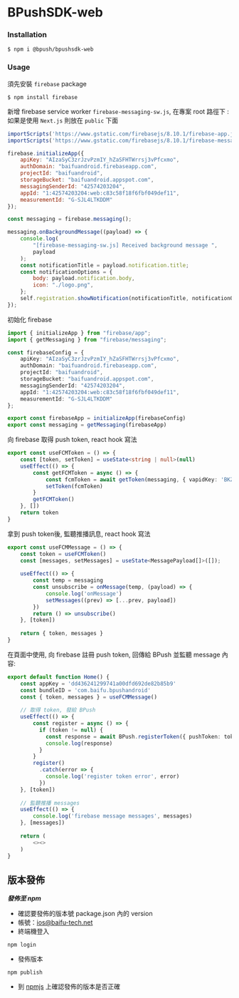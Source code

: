 # BPushSDK-web

### Installation

```
$ npm i @bpush/bpushsdk-web
```

### Usage

須先安裝 `firebase` package

```
$ npm install firebase
```

新增 firebase service worker `firebase-messaging-sw.js`, 在專案 root 路徑下 : 
如果是使用 `Next.js` 則放在 `public` 下面

```js
importScripts('https://www.gstatic.com/firebasejs/8.10.1/firebase-app.js');
importScripts('https://www.gstatic.com/firebasejs/8.10.1/firebase-messaging.js');

firebase.initializeApp({
    apiKey: "AIzaSyC3zrJzvPzmIY_hZaSFHTWrrsj3vPfcxmo",
    authDomain: "baifuandroid.firebaseapp.com",
    projectId: "baifuandroid",
    storageBucket: "baifuandroid.appspot.com",
    messagingSenderId: "42574203204",
    appId: "1:42574203204:web:c83c58f18f6fbf049def11",
    measurementId: "G-SJL4LTKDDM"
});

const messaging = firebase.messaging();

messaging.onBackgroundMessage((payload) => {
    console.log(
        "[firebase-messaging-sw.js] Received background message ",
        payload
    );
    const notificationTitle = payload.notification.title;
    const notificationOptions = {
        body: payload.notification.body,
        icon: "./logo.png",
    };
    self.registration.showNotification(notificationTitle, notificationOptions);
});
```

初始化 firebase 

```ts
import { initializeApp } from "firebase/app";
import { getMessaging } from "firebase/messaging";

const firebaseConfig = {
    apiKey: "AIzaSyC3zrJzvPzmIY_hZaSFHTWrrsj3vPfcxmo",
    authDomain: "baifuandroid.firebaseapp.com",
    projectId: "baifuandroid",
    storageBucket: "baifuandroid.appspot.com",
    messagingSenderId: "42574203204",
    appId: "1:42574203204:web:c83c58f18f6fbf049def11",
    measurementId: "G-SJL4LTKDDM"
};

export const firebaseApp = initializeApp(firebaseConfig)
export const messaging = getMessaging(firebaseApp)
```

向 firebase 取得 push token, react hook 寫法

```ts
export const useFCMToken = () => {
    const [token, setToken] = useState<string | null>(null)
    useEffect(() => {
        const getFCMToken = async () => {
            const fcmToken = await getToken(messaging, { vapidKey: 'BKZiL_55dmtRidH4nn1CoJy2VczKm4XWROouVLuv2nZy1xpVWo1DHhUSYHpSY0vtnSpZ8YK10h3_qdETCRcn5J8' })
            setToken(fcmToken)
        }
        getFCMToken()
    }, [])
    return token
}
```

拿到 push token後, 監聽推播訊息, react hook 寫法

```ts
export const useFCMMessage = () => {
    const token = useFCMToken()
    const [messages, setMessages] = useState<MessagePayload[]>([]);
    
    useEffect(() => {
        const temp = messaging
        const unsubscribe = onMessage(temp, (payload) => {
            console.log('onMessage')
            setMessages((prev) => [...prev, payload])
        })
        return () => unsubscribe()
    }, [token])
    
    return { token, messages }
}
```

在頁面中使用, 向 firebase 註冊 push token, 回傳給 BPush 並監聽 message 內容:

```ts
export default function Home() {
    const appKey = 'dd436241299741a00dfd692de82b85b9'
    const bundleID = 'com.baifu.bpushandroid'
    const { token, messages } = useFCMMessage()
    
    // 取得 token, 發給 BPush 
    useEffect(() => {
        const register = async () => {
          if (token != null) {
            const response = await BPush.registerToken({ pushToken: token, appKey, bundleID, appVersion: '1.0.0' })
            console.log(response)
          }
        }
        register()
          .catch(error => {
            console.log('register token error', error)
          })
    }, [token])
    
    // 監聽推播 messages
    useEffect(() => {
        console.log('firebase message messages', messages)
    }, [messages])
    
    return (
        <><>
    )
}
```

## 版本發佈

***發佈至 npm***

- 確認要發佈的版本號 package.json 內的 version
- 帳號：ios@baifu-tech.net
- 終端機登入

```
npm login
```
- 發佈版本

```
npm publish
```
- 到 [npmjs](https://www.npmjs.com/)  上確認發佈的版本是否正確
	
	